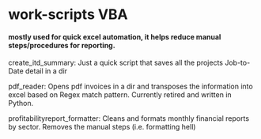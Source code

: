 # work-scripts VBA

#### mostly used for quick excel automation, it helps reduce manual steps/procedures for reporting.

create_itd_summary: Just a quick script that saves all the projects Job-to-Date detail in a dir

pdf_reader: Opens pdf invoices in a dir and transposes the information into excel based on Regex match pattern. Currently retired and written in Python.

profitabilityreport_formatter: Cleans and formats monthly financial reports by sector. Removes the manual steps (i.e. formatting hell) 
